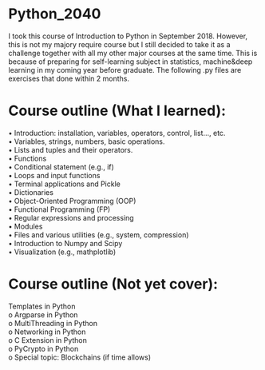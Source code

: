 # Python_2040
I took this course of Introduction to Python in September 2018. However, this is not my majory require course but I still decided to take it as a challenge together with all my other major courses at the same time. This is because of preparing for self-learning subject in statistics, machine&deep learning in my coming year before graduate. The following .py files are exercises that done within 2 months.

# Course outline (What I learned):
• Introduction: installation, variables, operators, control, list..., etc. <br/>
• Variables, strings, numbers, basic operations. <br/>
• Lists and tuples and their operators. <br/>
• Functions <br/>
• Conditional statement (e.g., if) <br/>
• Loops and input functions <br/>
• Terminal applications and Pickle <br/>
• Dictionaries <br/>
• Object-Oriented Programming (OOP) <br/>
• Functional Programming (FP) <br/>
• Regular expressions and processing <br/>
• Modules <br/>
• Files and various utilities (e.g., system, compression) <br/>
• Introduction to Numpy and Scipy <br/>
• Visualization (e.g., mathplotlib) <br/>

# Course outline (Not yet cover):
Templates in Python<br/>
o Argparse in Python<br/>
o MultiThreading in Python<br/>
o Networking in Python<br/>
o C Extension in Python<br/>
o PyCrypto in Python<br/>
o Special topic: Blockchains (if time allows)<br/>
